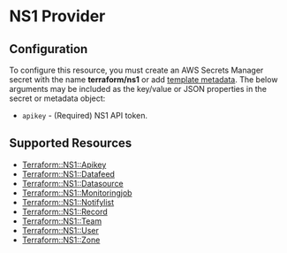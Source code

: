 # NS1 Provider

## Configuration

To configure this resource, you must create an AWS Secrets Manager secret with the name **terraform/ns1** or add [template metadata](https://github.com/iann0036/tf-cfn-provider/blob/master/examples/metadata.yaml). The below arguments may be included as the key/value or JSON properties in the secret or metadata object:

* `apikey` - (Required) NS1 API token.



## Supported Resources

* [Terraform::NS1::Apikey](Apikey.md)
* [Terraform::NS1::Datafeed](Datafeed.md)
* [Terraform::NS1::Datasource](Datasource.md)
* [Terraform::NS1::Monitoringjob](Monitoringjob.md)
* [Terraform::NS1::Notifylist](Notifylist.md)
* [Terraform::NS1::Record](Record.md)
* [Terraform::NS1::Team](Team.md)
* [Terraform::NS1::User](User.md)
* [Terraform::NS1::Zone](Zone.md)